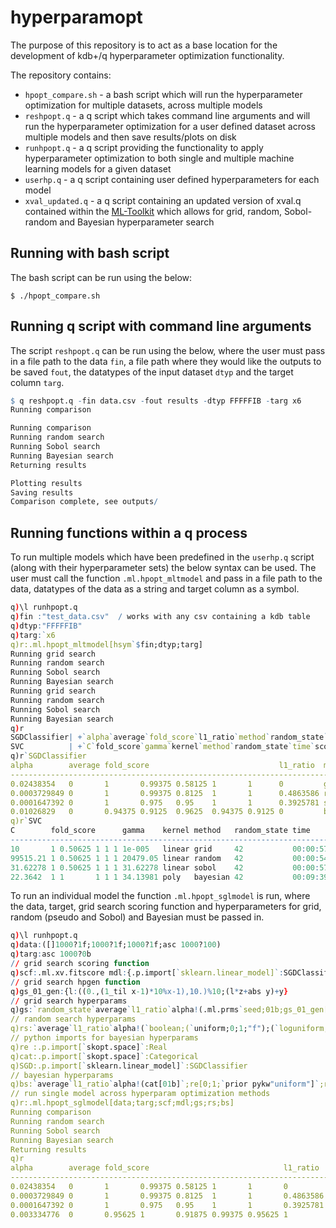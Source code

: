 # hyperparamopt

The purpose of this repository is to act as a base location for the development of kdb+/q hyperparameter optimization functionality.

The repository contains:
- `hpopt_compare.sh` - a bash script which will run the hyperparameter optimization for multiple datasets, across multiple models
- `reshpopt.q` - a q script which takes command line arguments and will run the hyperparameter optimization for a user defined dataset across multiple models and then save results/plots on disk
- `runhpopt.q` - a q script providing the functionality to apply hyperparameter optimization to both single and multiple machine learning models for a given dataset
- `userhp.q` - a q script containing user defined hyperparameters for each model
- `xval_updated.q` - a q script containing an updated version of xval.q contained within the [ML-Toolkit](https://github.com/kxsystems/ml) which allows for grid, random, Sobol-random and Bayesian hyperparameter search

## Running with bash script

The bash script can be run using the below:

```
$ ./hpopt_compare.sh
```

## Running q script with command line arguments

The script `reshpopt.q` can be run using the below, where the user must pass in a file path to the data `fin`, a file path where they would like the outputs to be saved `fout`, the datatypes of the input dataset `dtyp` and the target column `targ`.

```q
$ q reshpopt.q -fin data.csv -fout results -dtyp FFFFFIB -targ x6
Running comparison

Running comparison
Running random search
Running Sobol search
Running Bayesian search
Returning results

Plotting results
Saving results
Comparison complete, see outputs/
```

## Running functions within a q process

To run multiple models which have been predefined in the `userhp.q` script (along with their hyperparameter sets) the below syntax can be used. The user must call the function `.ml.hpopt_mltmodel` and pass in a file path to the data, datatypes of the data as a string and target column as a symbol.

```q
q)\l runhpopt.q
q)fin :"test_data.csv"  / works with any csv containing a kdb table
q)dtyp:"FFFFFIB"
q)targ:`x6
q)r:.ml.hpopt_mltmodel[hsym`$fin;dtyp;targ]
Running grid search
Running random search
Running Sobol search
Running Bayesian search
Running grid search
Running random search
Running Sobol search
Running Bayesian search
q)r
SGDClassifier| +`alpha`average`fold_score`l1_ratio`method`random_state`time`score!(0.02438354 0.0003729849..
SVC          | +`C`fold_score`gamma`kernel`method`random_state`time`score!(10 99515.21 31.62278 22.3642;(1..
q)r`SGDClassifier
alpha        average fold_score                             l1_ratio  method   random_state time         score
--------------------------------------------------------------------------------------------------------------
0.02438354   0       1       0.99375 0.58125 1       1      0         grid     42           00:00:22.299 1
0.0003729849 0       1       0.99375 0.8125  1       1      0.4863586 random   42           00:00:18.706 1
0.0001647392 0       1       0.975   0.95    1       1      0.3925781 sobol    42           00:00:18.766 1
0.01026829   0       0.94375 0.9125  0.9625  0.94375 0.9125 0         bayesian 42           00:04:23.630 0.99
q)r`SVC
C        fold_score      gamma    kernel method   random_state time         score
---------------------------------------------------------------------------------
10       1 0.50625 1 1 1 1e-005   linear grid     42           00:00:57.699 1
99515.21 1 0.50625 1 1 1 20479.05 linear random   42           00:00:54.959 1
31.62278 1 0.50625 1 1 1 31.62278 linear sobol    42           00:00:57.005 1
22.3642  1 1       1 1 1 34.13981 poly   bayesian 42           00:09:39.074 1
```

To run an individual model the function `.ml.hpopt_sglmodel` is run, where the data, target, grid search scoring function and hyperparameters for grid, random (pseudo and Sobol) and Bayesian must be passed in.

```q
q)\l runhpopt.q
q)data:([]1000?1f;1000?1f;1000?1f;asc 1000?100)
q)targ:asc 1000?0b
// grid search scoring function
q)scf:.ml.xv.fitscore mdl:{.p.import[`sklearn.linear_model]`:SGDClassifier}
// grid search hpgen function
q)gs_01_gen:{l:((0.,(1_til x-1)*10%x-1),10.)%10;(l*z+abs y)+y}
// grid search hyperparams
q)gs:`random_state`average`l1_ratio`alpha!(.ml.prms`seed;01b;gs_01_gen[16;0;1];xexp[10]gs_01_gen[32;-5;2])
// random search hyperparams
q)rs:`average`l1_ratio`alpha!(`boolean;(`uniform;0;1;"f");(`loguniform;-5;2;"f"))
// python imports for bayesian hyperparams
q)re :.p.import[`skopt.space]`:Real
q)cat:.p.import[`skopt.space]`:Categorical
q)SGD:.p.import[`sklearn.linear_model]`:SGDClassifier
// bayesian hyperparams
q)bs:`average`l1_ratio`alpha!(cat[01b]`;re[0;1;`prior pykw"uniform"]`;re[1e-005;1e+010;`prior pykw"log-uniform"]`)
// run single model across hyperparam optimization methods
q)r:.ml.hpopt_sglmodel[data;targ;scf;mdl;gs;rs;bs]
Running comparison
Running random search
Running Sobol search
Running Bayesian search
Returning results
q)r
alpha        average fold_score                              l1_ratio  method   random_state time         score
---------------------------------------------------------------------------------------------------------------
0.02438354   0       1       0.99375 0.58125 1       1       0         grid     42           00:00:21.533 1
0.0003729849 0       1       0.99375 0.8125  1       1       0.4863586 random   42           00:00:19.005 1
0.0001647392 0       1       0.975   0.95    1       1       0.3925781 sobol    42           00:00:18.611 1
0.003334776  0       0.95625 1       0.91875 0.99375 0.95625 1         bayesian 42           00:04:14.004 0.98
```
